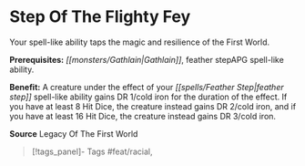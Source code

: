 ﻿---
cssclass: [feats]

---
# Step Of The Flighty Fey

Your spell-like ability taps the magic and resilience of the First World.

**Prerequisites:** _[[monsters/Gathlain|Gathlain]]_, feather stepAPG spell-like ability.

**Benefit:** A creature under the effect of your _[[spells/Feather Step|feather step]]_ spell-like ability gains DR 1/cold iron for the duration of the effect. If you have at least 8 Hit Dice, the creature instead gains DR 2/cold iron, and if you have at least 16 Hit Dice, the creature instead gains DR 3/cold iron.

**Source** Legacy Of The First World
>[!tags_panel]- Tags
> #feat/racial, 
